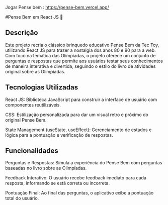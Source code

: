 Jogar Pense bem : https://pense-bem.vercel.app/

 #Pense Bem em React JS 🧠
 
## Descrição 

Este projeto recria o clássico brinquedo educativo Pense Bem da Tec Toy, utilizando React JS para trazer a nostalgia dos anos 80 e 90 para a web. Com foco na temática das Olimpíadas, o projeto oferece um conjunto de perguntas e respostas que permite aos usuários testar seus conhecimentos de maneira interativa e divertida, seguindo o estilo do livro de atividades original sobre as Olimpíadas.

## Tecnologias Utilizadas

React JS: Biblioteca JavaScript para construir a interface de usuário com componentes reutilizáveis.

CSS: Estilização personalizada para dar um visual retro e próximo do original Pense Bem.

State Management (useState, useEffect): Gerenciamento de estados e lógica para a pontuação e verificação de respostas.

## Funcionalidades
Perguntas e Respostas: Simula a experiência do Pense Bem com perguntas baseadas no livro sobre as Olimpíadas.

Feedback Interativo: O usuário recebe feedback imediato para cada resposta, informando se está correta ou incorreta.

Pontuação Final: Ao final das perguntas, o aplicativo exibe a pontuação total do usuário.
